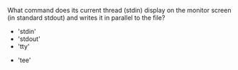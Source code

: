 What command does its current thread (stdin) display on the monitor screen (in standard stdout) and writes it in parallel to the file?

* 'stdin'
* 'stdout'
* 'tty'
+ 'tee'
